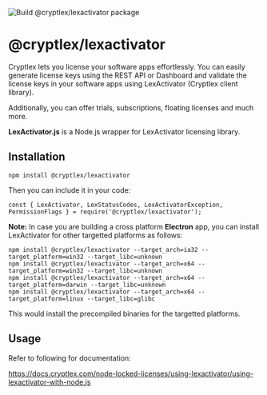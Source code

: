 ![Build @cryptlex/lexactivator package](https://github.com/cryptlex/lexactivator-js/workflows/Build%20@cryptlex/lexactivator%20package/badge.svg)

# @cryptlex/lexactivator

Cryptlex lets you license your software apps effortlessly. You can easily generate license keys using the REST API or Dashboard and validate the license keys in your software apps using LexActivator (Cryptlex client library).

Additionally, you can offer trials, subscriptions, floating licenses and much more.

**LexActivator.js** is a Node.js wrapper for LexActivator licensing library.

## Installation

    npm install @cryptlex/lexactivator

Then you can include it in your code:

	const { LexActivator, LexStatusCodes, LexActivatorException, PermissionFlags } = require('@cryptlex/lexactivator');

**Note:** In case you are building a cross platform **Electron** app, you can install LexActivator for other targetted platforms as follows:

    npm install @cryptlex/lexactivator --target_arch=ia32 --target_platform=win32 --target_libc=unknown
    npm install @cryptlex/lexactivator --target_arch=x64 --target_platform=win32 --target_libc=unknown
    npm install @cryptlex/lexactivator --target_arch=x64 --target_platform=darwin --target_libc=unknown
    npm install @cryptlex/lexactivator --target_arch=x64 --target_platform=linux --target_libc=glibc

This would install the precompiled binaries for the targetted platforms.


## Usage
Refer to following for documentation:

https://docs.cryptlex.com/node-locked-licenses/using-lexactivator/using-lexactivator-with-node.js
